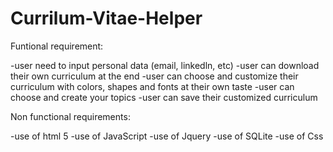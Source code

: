 # Currilum-Vitae-Helper
Funtional requirement:

-user need to input personal data (email, linkedln, etc)
-user can download their own curriculum at the end
-user can choose and customize their curriculum with colors, shapes and fonts at their own taste
-user can choose and create your topics
-user can save their customized curriculum



Non functional requirements:

-use of html 5
-use of JavaScript
-use of Jquery
-use of SQLite
-use of Css

